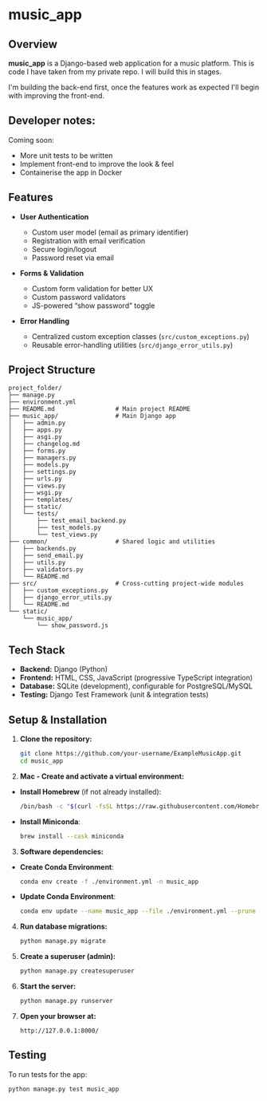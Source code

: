 # music_app

## Overview

**music_app** is a Django-based web application for a music platform. This is code I have taken from my private repo. I will build this in stages.

I'm building the back-end first, once the features work as expected I'll begin with improving the front-end.

## Developer notes:
Coming soon:
  - More unit tests to be written
  - Implement front-end to improve the look & feel
  - Containerise the app in Docker

## Features

- **User Authentication**
  - Custom user model (email as primary identifier)
  - Registration with email verification
  - Secure login/logout
  - Password reset via email

- **Forms & Validation**
  - Custom form validation for better UX
  - Custom password validators
  - JS-powered “show password” toggle

- **Error Handling**
  - Centralized custom exception classes (`src/custom_exceptions.py`)
  - Reusable error-handling utilities (`src/django_error_utils.py`)

## Project Structure
```
project_folder/
├── manage.py
├── environment.yml
├── README.md                 # Main project README
├── music_app/                # Main Django app
│   ├── admin.py
│   ├── apps.py
│   ├── asgi.py
│   ├── changelog.md
│   ├── forms.py
│   ├── managers.py
│   ├── models.py
│   ├── settings.py
│   ├── urls.py
│   ├── views.py
│   ├── wsgi.py
│   ├── templates/
│   ├── static/
│   └── tests/
│       ├── test_email_backend.py
│       ├── test_models.py
│       └── test_views.py
├── common/                   # Shared logic and utilities
│   ├── backends.py
│   ├── send_email.py
│   ├── utils.py
│   ├── validators.py
│   └── README.md
├── src/                      # Cross-cutting project-wide modules
│   ├── custom_exceptions.py
│   ├── django_error_utils.py
│   └── README.md
└── static/
    └── music_app/
        └── show_password.js
```


## Tech Stack

- **Backend:** Django (Python)
- **Frontend:** HTML, CSS, JavaScript (progressive TypeScript integration)
- **Database:** SQLite (development), configurable for PostgreSQL/MySQL
- **Testing:** Django Test Framework (unit & integration tests)

## Setup & Installation

1. **Clone the repository:**
    ```sh
    git clone https://github.com/your-username/ExampleMusicApp.git
    cd music_app
    ```

2. **Mac - Create and activate a virtual environment:**
- **Install Homebrew** (if not already installed):
    ```bash
    /bin/bash -c "$(curl -fsSL https://raw.githubusercontent.com/Homebrew/install/HEAD/install.sh)"
    ```

- **Install Miniconda**:
    ```bash
    brew install --cask miniconda
    ```

3. **Software dependencies:**
- **Create Conda Environment**:
    ```bash
    conda env create -f ./environment.yml -n music_app
    ```
- **Update Conda Environment**:
    ```bash
    conda env update --name music_app --file ./environment.yml --prune
    ```

4. **Run database migrations:**
    ```sh
    python manage.py migrate
    ```

5. **Create a superuser (admin):**
    ```sh
    python manage.py createsuperuser
    ```

6. **Start the server:**
    ```sh
    python manage.py runserver
    ```

7. **Open your browser at:**
    ```
    http://127.0.0.1:8000/
    ```

## Testing

To run tests for the app:

```sh
python manage.py test music_app
